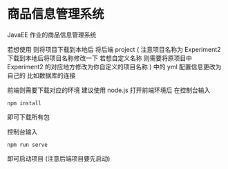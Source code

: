 # 商品信息管理系统

JavaEE 作业的商品信息管理系统 

若想使用 则将项目下载到本地后 将后端 project ( 注意项目名称为 Experiment2 下载到本地后将项目名称修改一下 若想自定义名称 则需要将原项目中 Experiment2 的对应地方修改为你自定义的项目名称 ) 中的 yml 配置信息更改为自己的 比如数据库的连接 

前端则需要下载对应的环境 建议使用 node.js 
打开前端环境后 在控制台输入 

```
npm install
```

即可下载所有包

控制台输入

```
npm run serve
```

即可启动项目 (注意后端项目要先启动)
